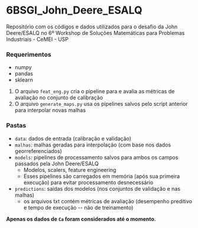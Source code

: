 # 6BSGI_John_Deere_ESALQ
Repositório com os códigos e dados utilizados para o desafio da John Deere/ESALQ no 6º Workshop de Soluções Matemáticas para Problemas Industriais - CeMEI - USP

### Requerimentos
- numpy
- pandas
- sklearn

1. O arquivo `feat_eng.py` cria o pipeline para e avalia as métricas de avaliação no conjunto de calibração
2. O arquivo `generate_maps.py` usa os pipelines salvos pelo script anterior para interpolar novas malhas

### Pastas
- `data`: dados de entrada (calibração e validação)
- `malhas`: malhas geradas para interpolação (com base nos dados georreferenciados)
- `models`: pipelines de processamento salvos para ambos os campos passados pela John Deere/ESALQ
  - Modelos, scalers, feature engineering
  - Esses pipelines são carregados em memória (após sua primeira execução) para evitar processamento desnecessário
- `predictions`: saidas dos modelos (nos conjuntos de validação e nas malhas)
  - os arquivos txt contém métricas de avaliação (desempenho preditivo e tempo de execução -- não de treinamento)

**Apenas os dados de `Ca` foram considerados até o momento.**
